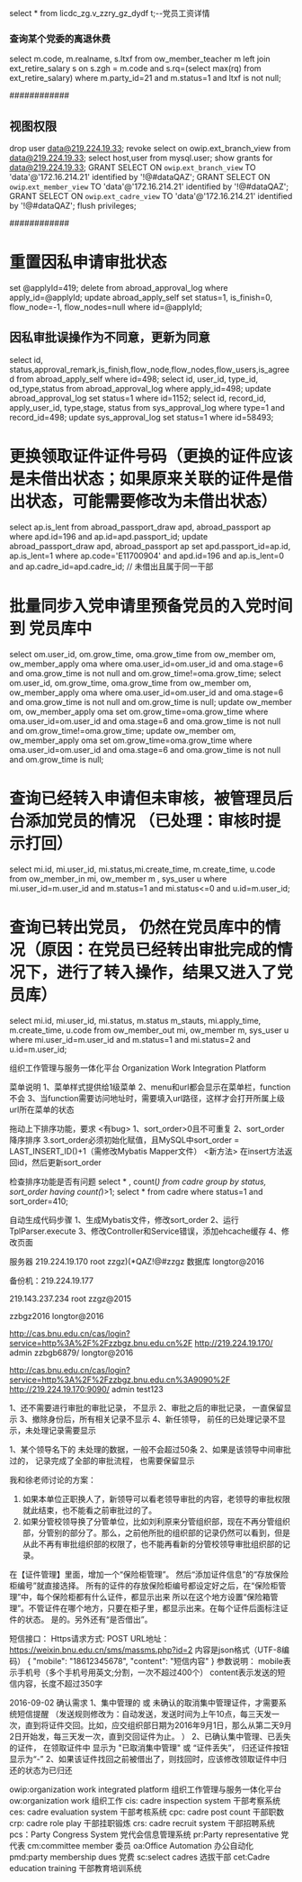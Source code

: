 

select * from licdc_zg.v_zzry_gz_dydf t;--党员工资详情


### 查询某个党委的离退休费
select m.code, m.realname, s.ltxf from ow_member_teacher m
left join ext_retire_salary s on s.zgh = m.code and s.rq=(select max(rq) from ext_retire_salary)
 where m.party_id=21 and m.status=1 and ltxf is not null;


############
## 视图权限
drop user data@219.224.19.33;
revoke select on owip.ext_branch_view from data@219.224.19.33;
select host,user from mysql.user;
show grants for data@219.224.19.33;
GRANT SELECT ON `owip`.`ext_branch_view` TO 'data'@'172.16.214.21' identified by '!@#dataQAZ';
GRANT SELECT ON `owip`.`ext_member_view` TO 'data'@'172.16.214.21' identified by '!@#dataQAZ';
GRANT SELECT ON `owip`.`ext_cadre_view` TO 'data'@'172.16.214.21' identified by '!@#dataQAZ';
flush privileges;

############
# 重置因私申请审批状态
set @applyId=419;
delete from abroad_approval_log where apply_id=@applyId;
update abroad_apply_self set status=1, is_finish=0, flow_node=-1, flow_nodes=null where id=@applyId;

## 因私审批误操作为不同意，更新为同意
select id, status,approval_remark,is_finish,flow_node,flow_nodes,flow_users,is_agreed from abroad_apply_self where id=498;
select id, user_id, type_id, od_type,status from abroad_approval_log where apply_id=498;
update abroad_approval_log set status=1 where id=1152;
select id, record_id, apply_user_id, type,stage, status from sys_approval_log where type=1 and record_id=498;
update sys_approval_log set status=1 where id=58493;

# 更换领取证件证件号码（更换的证件应该是未借出状态；如果原来关联的证件是借出状态，可能需要修改为未借出状态）
select ap.is_lent from abroad_passport_draw apd, abroad_passport ap where apd.id=196 and ap.id=apd.passport_id;
update abroad_passport_draw apd, abroad_passport ap 
set apd.passport_id=ap.id, ap.is_lent=1 
where ap.code='E11700904' and apd.id=196 and ap.is_lent=0 and ap.cadre_id=apd.cadre_id; // 未借出且属于同一干部

# 批量同步入党申请里预备党员的入党时间 到 党员库中
select om.user_id, om.grow_time, oma.grow_time from ow_member om, ow_member_apply oma where oma.user_id=om.user_id and oma.stage=6 and oma.grow_time is not null and om.grow_time!=oma.grow_time;
select  om.user_id, om.grow_time, oma.grow_time  from ow_member om, ow_member_apply oma where oma.user_id=om.user_id and oma.stage=6 and oma.grow_time is not null and om.grow_time is null;
update ow_member om, ow_member_apply oma set om.grow_time=oma.grow_time where oma.user_id=om.user_id and oma.stage=6 and oma.grow_time is not null and om.grow_time!=oma.grow_time;
update ow_member om, ow_member_apply oma set om.grow_time=oma.grow_time where oma.user_id=om.user_id and oma.stage=6 and oma.grow_time is not null and om.grow_time is null;


# 查询已经转入申请但未审核，被管理员后台添加党员的情况 （已处理：审核时提示打回）
select mi.id, mi.user_id, mi.status,mi.create_time, m.create_time, u.code from ow_member_in mi, ow_member m , sys_user u 
where mi.user_id=m.user_id and m.status=1 and mi.status<=0 and u.id=m.user_id;

# 查询已转出党员， 仍然在党员库中的情况（原因：在党员已经转出审批完成的情况下，进行了转入操作，结果又进入了党员库）
select mi.id, mi.user_id, mi.status, m.status m_stauts, mi.apply_time, m.create_time, u.code from ow_member_out mi, ow_member m, sys_user u where mi.user_id=m.user_id and m.status=1 and mi.status=2 and u.id=m.user_id;

组织工作管理与服务一体化平台
Organization Work Integration Platform

菜单说明
1、菜单样式提供给1级菜单
2、menu和url都会显示在菜单栏，function不会
3、当function需要访问地址时，需要填入url路径，这样才会打开所属上级url所在菜单的状态

拖动上下排序功能，要求
<有bug>
1、sort_order>0且不可重复
2、sort_order 降序排序
3.sort_order必须初始化赋值，且MySQL中sort_order = LAST_INSERT_ID()+1（需修改Mybatis Mapper文件）
<新方法>
在insert方法返回id，然后更新sort_order


检查排序功能是否有问题
select * , count(*) from cadre group by status, sort_order having count(*)>1;
select *  from cadre where status=1 and sort_order=410;


自动生成代码步骤
1、生成Mybatis文件，修改sort_order
2、运行TplParser.execute
3、修改Controller和Service错误，添加ehcache缓存
4、修改页面

服务器
219.224.19.170
root
zzgz)(*QAZ!@#zzgz
数据库
longtor@2016

备份机：219.224.19.177

219.143.237.234 root  zzgz@2015


zzbgz2016  longtor@2016

http://cas.bnu.edu.cn/cas/login?service=http%3A%2F%2Fzzbgz.bnu.edu.cn%2F
http://219.224.19.170/
admin  zzbgb6879/ longtor@2016

http://cas.bnu.edu.cn/cas/login?service=http%3A%2F%2Fzzbgz.bnu.edu.cn%3A9090%2F
http://219.224.19.170:9090/
admin  test123


1、还不需要进行审批的审批记录， 不显示
2、审批之后的审批记录， 一直保留显示
3、撤除身份后，所有相关记录不显示
4、新任领导， 前任的已处理记录不显示，未处理记录需要显示

1、某个领导名下的 未处理的数据，一般不会超过50条
2、如果是该领导中间审批过的， 记录完成了全部的审批流程， 也需要保留显示


我和徐老师讨论的方案：
1. 如果本单位正职换人了，新领导可以看老领导审批的内容，老领导的审批权限就此结束，也不能看之前审批过的了。
2. 如果分管校领导换了分管单位，比如刘利原来分管组织部，现在不再分管组织部，分管别的部分了。那么，之前他所批的组织部的记录仍然可以看到，但是从此不再有审批组织部的权限了，也不能再看新的分管校领导审批组织部的记录。


在【证件管理】里面，增加一个“保险柜管理”。
然后“添加证件信息”的“存放保险柜编号”就直接选择。
所有的证件的存放保险柜编号都设定好之后，在“保险柜管理”中，每个保险柜都有什么证件，都显示出来
所以在这个地方设置“保险箱管理”。不管证件在哪个地方，只要在柜子里，都显示出来。在每个证件后面标注证件的状态。
是的。另外还有“是否借出”。


短信接口：
Https请求方式: POST
URL地址： https://weixin.bnu.edu.cn/sms/massms.php?id=2
内容是json格式（UTF-8编码）
{
   "mobile": "18612345678",
   "content": "短信内容"
}
参数说明：
mobile表示手机号（多个手机号用英文;分割，一次不超过400个）
content表示发送的短信内容，长度不超过350字


2016-09-02 确认需求
1、集中管理的 或 未确认的取消集中管理证件，才需要系统短信提醒
（发送规则修改为：自动发送，发送时间为上午10点，每三天发一次，直到将证件交回。比如，应交组织部日期为2016年9月1日，那么从第二天9月2日开始发，每三天发一次，直到交回证件为止。
）
2、已确认集中管理、已丢失的证件， 在领取证件中 显示为 "已取消集中管理" 或 “证件丢失”， 归还证件按钮显示为“-”
2、如果该证件找回之前被借出了，则找回时，应该修改领取证件中归还的状态为已归还

owip:organization work integrated platform 组织工作管理与服务一体化平台
ow:organization work 组织工作
cis: cadre inspection system 干部考察系统
ces: cadre evaluation system 干部考核系统
cpc: cadre post count 干部职数
crp: cadre role play 干部挂职锻炼
crs: cadre recruit system 干部招聘系统
pcs：Party Congress System 党代会信息管理系统
pr:Party representative 党代表
cm:committee member 委员
oa:Office Automation 办公自动化
pmd:party membership dues 党费
sc:select cadres 选拔干部
cet:Cadre education training 干部教育培训系统